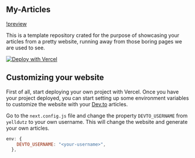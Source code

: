 ## My-Articles

[!preview]('/public/full-preview.png')

This is a template repository crated for the purpose of showcasing your articles from a pretty website, running away from those boring pages we are used to see.

[![Deploy with Vercel](https://vercel.com/button)](https://vercel.com/new/clone?repository-url=https://github.com/igorfelipeduca/my-articles)

## Customizing your website

First of all, start deploying your own project with Vercel. Once you have your project deployed, you can start setting up some environment variables to customize the website with your [Dev.to](https://dev.to) articles.

Go to the `next.config.js` file and change the property `DEVTO_USERNAME` from `yelldutz` to your own username. This will change the website and generate your own articles.

```js nextconfig.js
env: {
    DEVTO_USERNAME: "<your-username>",
  },
```
